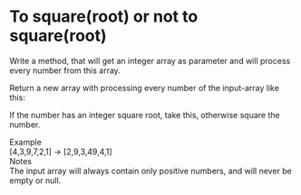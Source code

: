 # To square(root) or not to square(root)

Write a method, that will get an integer array as parameter and will process every number from this array.

Return a new array with processing every number of the input-array like this:

If the number has an integer square root, take this, otherwise square the number.

Example  
[4,3,9,7,2,1] -> [2,9,3,49,4,1]  
Notes  
The input array will always contain only positive numbers, and will never be empty or null.